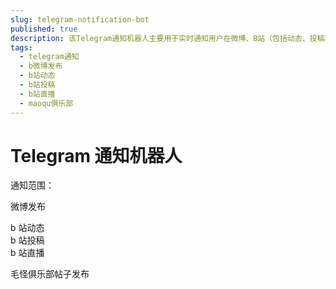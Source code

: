 ```yaml
---
slug: telegram-notification-bot
published: true
description: 该Telegram通知机器人主要用于实时通知用户在微博、B站（包括动态、投稿和直播）以及毛怪俱乐部的新帖子发布情况。
tags:
  - telegram通知
  - b微博发布
  - b站动态
  - b站投稿
  - b站直播
  - maoqu俱乐部
---
```


# Telegram 通知机器人

通知范围：

微博发布

b 站动态  
b 站投稿  
b 站直播

毛怪俱乐部帖子发布
